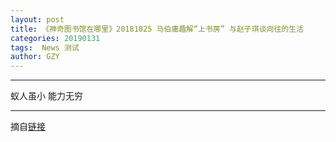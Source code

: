 ```yaml
---
layout: post
title: 《神奇图书馆在哪里》20181025 马伯庸趣解“上书房” 与赵子琪谈向往的生活
categories: 20190131
tags:  News 测试
author: GZY
---
```


*****

蚁人虽小 能力无穷

*****

摘自[链接](https://tv.sohu.com/v/MjAxODEwMjUvbjYwMDYxOTY2MC5zaHRtbA==.html?txid=1001033273)